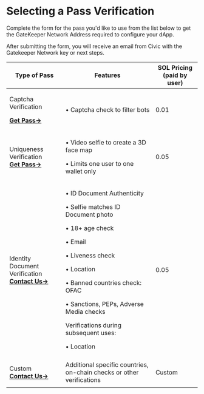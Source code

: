 # Selecting a Pass Verification

Complete the form for the pass you'd like to use from the list below to get the GateKeeper Network Address required to configure your dApp.

After submitting the form, you will receive an email from Civic with the Gatekeeper Network key or next steps.

| Type of Pass                                                                                                                                                  | Features                                                                                                                                                                                                                                                                                                       | SOL Pricing                      (paid by user) |
| ------------------------------------------------------------------------------------------------------------------------------------------------------------- | -------------------------------------------------------------------------------------------------------------------------------------------------------------------------------------------------------------------------------------------------------------------------------------------------------------- | ----------------------------------------------- |
| <p>Captcha Verification </p><p><a href="https://share.hsforms.com/1OElIx6SpTjChCq9EZa4-Fwbzn0a"><strong>Get Pass-></strong></a></p>                           | • Captcha check to filter bots                                                                                                                                                                                                                                                                                 | 0.01                                            |
| <p>Uniqueness Verification <br><a href="https://share.hsforms.com/1NhExhEX0Sf6NLptdGi4cAwbzn0a"><strong>Get Pass-></strong></a><strong></strong></p>          | <p>• Video selfie to create a 3D face map </p><p>• Limits one user to one wallet only</p>                                                                                                                                                                                                                      | 0.05                                            |
| <p>Identity Document Verification <br><a href="https://share.hsforms.com/1Z4QgWNh0RN2-81jJDcrN2Qbzn0a"><strong>Contact Us-></strong></a><strong></strong></p> | <p>• ID Document Authenticity </p><p>• Selfie matches ID Document photo</p><p>• 18+ age check</p><p>• Email</p><p>• Liveness check</p><p>• Location</p><p>• Banned countries check: OFAC</p><p>• Sanctions, PEPs, Adverse Media checks</p><p></p><p>Verifications during subsequent uses:</p><p>• Location</p> | 0.05                                            |
| <p>Custom <br><a href="https://share.hsforms.com/1NvBk0zfyR3aWcMosBxJETQbzn0a"><strong>Contact Us-></strong></a></p>                                          | Additional specific countries, on-chain checks or other verifications                                                                                                                                                                                                                                          | Custom                                          |
